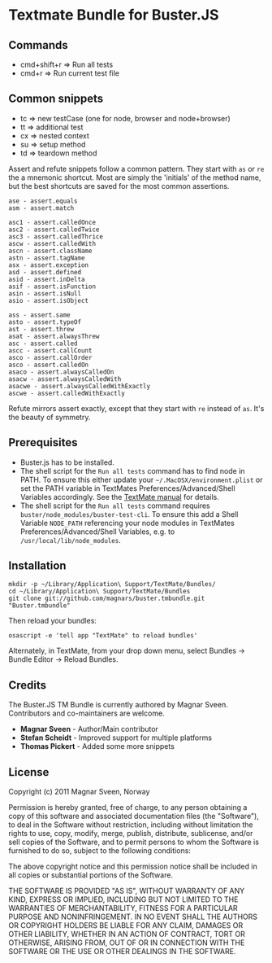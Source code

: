# Textmate Bundle for Buster.JS

## Commands

* cmd+shift+r => Run all tests
* cmd+r => Run current test file

## Common snippets

* tc => new testCase (one for node, browser and node+browser)
* tt => additional test
* cx => nested context
* su => setup method
* td => teardown method

Assert and refute snippets follow a common pattern. They start with `as` or `re`
the a mnemonic shortcut. Most are simply the 'initials' of the method name, but
the best shortcuts are saved for the most common assertions.

    ase - assert.equals
    asm - assert.match

    asc1 - assert.calledOnce
    asc2 - assert.calledTwice
    asc3 - assert.calledThrice
    ascw - assert.calledWith
    ascn - assert.className
    astn - assert.tagName
    asx - assert.exception
    asd - assert.defined
    asid - assert.inDelta
    asif - assert.isFunction
    asin - assert.isNull
    asio - assert.isObject

    ass - assert.same
    asto - assert.typeOf
    ast - assert.threw
    asat - assert.alwaysThrew
    asc - assert.called
    ascc - assert.callCount
    asco - assert.callOrder
    asco - assert.calledOn
    asaco - assert.alwaysCalledOn
    asacw - assert.alwaysCalledWith
    asacwe - assert.alwaysCalledWithExactly
    ascwe - assert.calledWithExactly

Refute mirrors assert exactly, except that they start with `re` instead of
`as`. It's the beauty of symmetry.

## Prerequisites

* Buster.js has to be installed.
* The shell script for the `Run all tests` command has to find node in PATH. To ensure this either update your `~/.MacOSX/environment.plist` or set the PATH variable in TextMates Preferences/Advanced/Shell Variables accordingly. See the [TextMate manual](http://manual.macromates.com/en/shell_commands#search_path) for details.
* The shell script for the `Run all tests` command requires `buster/node_modules/buster-test-cli`. To ensure this add a Shell Variable `NODE_PATH` referencing your node modules in TextMates Preferences/Advanced/Shell Variables, e.g. to `/usr/local/lib/node_modules`.

## Installation

    mkdir -p ~/Library/Application\ Support/TextMate/Bundles/
    cd ~/Library/Application\ Support/TextMate/Bundles
    git clone git://github.com/magnars/buster.tmbundle.git "Buster.tmbundle"

Then reload your bundles:

    osascript -e 'tell app "TextMate" to reload bundles'

Alternately, in TextMate, from your drop down menu, select Bundles -> Bundle Editor -> Reload Bundles.

## Credits

The Buster.JS TM Bundle is currently authored by Magnar Sveen. Contributors and co-maintainers are welcome.

* **Magnar Sveen** - Author/Main contributor
* **Stefan Scheidt** - Improved support for multiple platforms
* **Thomas Pickert** - Added some more snippets

## License

Copyright (c) 2011 Magnar Sveen, Norway

Permission is hereby granted, free of charge, to any person obtaining a copy
of this software and associated documentation files (the "Software"), to deal
in the Software without restriction, including without limitation the rights
to use, copy, modify, merge, publish, distribute, sublicense, and/or sell
copies of the Software, and to permit persons to whom the Software is
furnished to do so, subject to the following conditions:

The above copyright notice and this permission notice shall be included in
all copies or substantial portions of the Software.

THE SOFTWARE IS PROVIDED "AS IS", WITHOUT WARRANTY OF ANY KIND, EXPRESS OR
IMPLIED, INCLUDING BUT NOT LIMITED TO THE WARRANTIES OF MERCHANTABILITY,
FITNESS FOR A PARTICULAR PURPOSE AND NONINFRINGEMENT. IN NO EVENT SHALL THE
AUTHORS OR COPYRIGHT HOLDERS BE LIABLE FOR ANY CLAIM, DAMAGES OR OTHER
LIABILITY, WHETHER IN AN ACTION OF CONTRACT, TORT OR OTHERWISE, ARISING FROM,
OUT OF OR IN CONNECTION WITH THE SOFTWARE OR THE USE OR OTHER DEALINGS IN
THE SOFTWARE.
